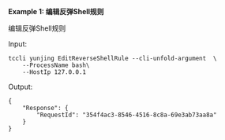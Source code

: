 **Example 1: 编辑反弹Shell规则**

编辑反弹Shell规则

Input: 

```
tccli yunjing EditReverseShellRule --cli-unfold-argument  \
    --ProcessName bash\
    --HostIp 127.0.0.1
```

Output: 
```
{
    "Response": {
        "RequestId": "354f4ac3-8546-4516-8c8a-69e3ab73aa8a"
    }
}
```

